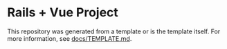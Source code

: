 # Rails + Vue Project

This repository was generated from a template or is the template itself.  For more information, see [docs/TEMPLATE.md](./docs/TEMPLATE.md).
